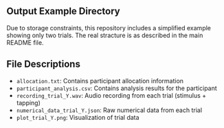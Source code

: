 ## Output Example Directory
Due to storage constraints, this repository includes a simplified example showing only two trials.
The real stracture is as described in the main README file.

## File Descriptions

- `allocation.txt`: Contains participant allocation information
- `participant_analysis.csv`: Contains analysis results for the participant
- `recording_trial_Y.wav`: Audio recording from each trial (stimulus + tapping)
- `numerical_data_trial_Y.json`: Raw numerical data from each trial
- `plot_trial_Y.png`: Visualization of trial data
